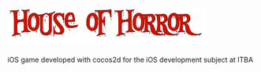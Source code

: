 ![alt text](/Coco2DSimpleGame/houseOfHorror.png "House of Horror")
=======================

iOS game developed with cocos2d for the iOS development subject at ITBA
